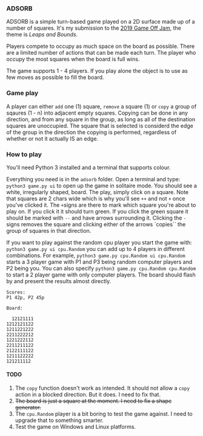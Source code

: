 ### ADSORB

ADSORB is a simple turn-based game played on a 2D surface made up of a
number of squares. It's my submission to the [2019 Game Off Jam](
https://itch.io/jam/game-off-2019), the theme is _Leaps and Bounds_.

Players compete to occupy as much space on the board as possible. There are a
limited number of actions that can be made each turn. The player who occupy
the most squares when the board is full wins.

The game supports 1 - 4 players. If you play alone the object is to use as
few moves as possible to fill the board.

### Game play

A player can either `add` one (1) square, `remove` a square (1) or `copy` a
group of sqaures (1 - n) into adjacent empty squares. Copying can be done in
any direction, and from any square in the group, as long as all of the
destination squares are unoccupied. The square that is selected is considerd
the edge of the group in the direction the copying is performed, regardless of
whether or not it actually IS an edge.

### How to play

You'll need Python 3 installed and a terminal that supports colour.

Everything you need is in the `adsorb` folder. Open a terminal and type:
`python3 game.py ui` to open up the game in solitaire mode. You should see a
white, irregularly shaped, board. The play, simply click on a square. Note
that squares are 2 chars wide which is why you'll see `++` and not `+` once
you've clicked it. The `+`signs are there to mark which square you're about
to play on. If you click it it should turn green. If you click the green
square it should be marked with `--` and have arrows surrounding it. Clicking
the `-` signs removes the square and clicking either of the arrows `copies``
the group of squares in that direction.

If you want to play against the random cpu player you start the game with:
`python3 game.py ui cpu.Random` you can add up to 4 players in different
combinations. For example, `python3 game.py cpu.Random ui cpu.Random` starts
a 3 player game with P1 and P3 being random computer players and P2 being you.
You can also specify `python3 game.py cpu.Random cpu.Random` to start a 2
player game with only computer players. The board should flash by and present
the results almost directly.

```
Scores:
P1 42p, P2 45p

Board:
          
  12121111
1212121122
1211221222
2211222212
1221222112
2211211122
2122111122
1211122222
121211112
```

#### TODO

1. The `copy` function doesn't work as intended. It should not allow a `copy`
action in a blocked direction. But it does. I need to fix that.
2. ~~The board is just a square at the moment. I need to fix a shape generator.~~
3. The `cpu.Random` player is a bit boring to test the game against. I need
to upgrade that to something smarter.
4. Test the game on Windows and Linux platforms.